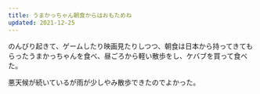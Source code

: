```yaml
---
title: うまかっちゃん朝食からはおもためね
updated: 2021-12-25
---
```


のんびり起きて、ゲームしたり映画見たりしつつ、朝食は日本から持ってきてもらったうまかっちゃんを食べ、昼ごろから軽い散歩をし、ケバブを買って食べた。

悪天候が続いているが雨が少しやみ散歩できたのでよかった。
